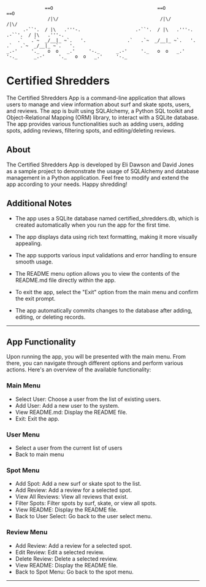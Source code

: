                  ==O                                      ==O                                     ==O
                   /|\/                                     /|\/                                    /|\/
          .-``'.  / |\   .'''-.                    .-``'.  / |\   .'''-.                   .-``'.  / |\   .'''-.
        .`   .`~  _/__|_ ~`.   '.               .`   .`~  _/__|_ ~`.   '.               .`   .`~  _/__|_ ~`.   '.   
    _.-'     '._   o  o   _.'     '-._      _.-'     '._   o  o   _.'     '-._      _.-'     '._   o  o   _.'     '-._             
# Certified Shredders
The Certified Shredders App is a command-line application that allows users to manage and view information about surf and skate spots, users, and reviews. The app is built using SQLAlchemy, a Python SQL toolkit and Object-Relational Mapping (ORM) library, to interact with a SQLite database. The app provides various functionalities such as adding users, adding spots, adding reviews, filtering spots, and editing/deleting reviews.
## About
The Certified Shredders App is developed by Eli Dawson and David Jones as a sample project to demonstrate the usage of SQLAlchemy and database management in a Python application. Feel free to modify and extend the app according to your needs. Happy shredding!

## Additional Notes
- The app uses a SQLite database named certified_shredders.db, which is created automatically when you run the app for the first time.

- The app displays data using rich text formatting, making it more visually appealing.

- The app supports various input validations and error handling to ensure smooth usage.

- The README menu option allows you to view the contents of the README.md file directly within the app.

- To exit the app, select the "Exit" option from the main menu and confirm the exit prompt.

- The app automatically commits changes to the database after adding, editing, or deleting records.
---

## App Functionality
Upon running the app, you will be presented with the main menu. From there, you can navigate through different options and perform various actions. Here's an overview of the available functionality:

### Main Menu
- Select User: Choose a user from the list of existing users.
- Add User: Add a new user to the system.
- View README.md: Display the README file.
- Exit: Exit the app.

### User Menu
- Select a user from the current list of users
- Back to main menu
### Spot Menu
- Add Spot: Add a new surf or skate spot to the list.
- Add Review: Add a review for a selected spot.
- View All Reviews: View all reviews that exist.
- Filter Spots: Filter spots by surf, skate, or view all spots.
- View README: Display the README file.
- Back to User Select: Go back to the user select menu.
### Review Menu
- Add Review: Add a review for a selected spot.
- Edit Review: Edit a selected review.
- Delete Review: Delete a selected review.
- View README: Display the README file.
- Back to Spot Menu: Go back to the spot menu.
---